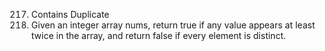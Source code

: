 217. Contains Duplicate
218. Given an integer array nums, return true if any value appears at least twice in the array, and return false if every element is distinct.

 
